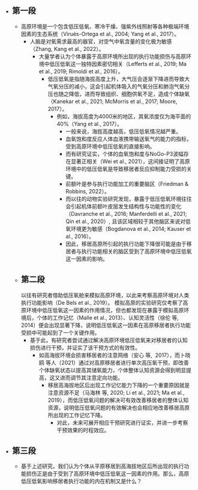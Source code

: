 - ## 第一段
	- 高原环境是一个包含低压低氧、寒冷干燥、强紫外线照射等各种极端环境因素的生态系统（Virués-Ortega et al., 2004; Yang et al., 2017）。
		- 人脑是对氧需求最高的器官，对空气中氧含量的变化极为敏感（Zhang, Kang et al., 2022）。
			- 大量学者认为个体暴露于高原环境所出现的执行功能损伤与高原环境中低压低氧这一独特因素密切相关（Lefferts et al., 2019; Ma et al., 2019; Rimoldi et al., 2016）。
				- 低压低氧是指随海拔高度上升，大气压会逐渐下降进而导致大气氧分压的减小，这会引起机体吸入的气氧分压和肺泡气氧分压也随之降低，进而导致组织、细胞供氧不足，造成个体缺氧（Kanekar et al., 2021; McMorris et al., 2017; Moore, 2017）。
					- 例如，海拔高度为4000米的地区，其氧浓度仅为海平面的40%（Yang et al., 2017）。
						- 一般来说，海拔高度越高，低压低氧情况越严重。
						- 血氧饱和度反应人体血液携带输送氧气的能力的指标，受到高原环境中低压低氧的直接影响。
						- 而有研究证实，个体的血氧饱和度与NoGo-P3波幅存在显著正相关（Wei et al., 2021），这间接证明了高原环境中的低压低氧是导致移居者反应抑制能力受损的关键。
						- 前额叶是参与执行功能加工的重要脑区（Friedman & Robbins, 2022）。
						- 而以往的动物实验研究发现，暴露于低压低氧环境往往会引起机体前额叶皮层发生结构性与功能性的变化（Davranche et al., 2016; Manferdelli et al., 2021; Qin et al., 2020）, 且该区域相较于其他脑区来说对低氧环境更为敏感（Bogdanova et al., 2014; Kauser et al., 2016）。
						- 因此，移居高原所引起的执行功能下降很可能是由于移居者与执行功能相关的脑区受到了高原环境中低压低氧这一因素的影响。
	- ## 第二段
		以往有研究者借助低压氧舱来模拟高原环境，以此来考察高原环境对人类执行功能影响（De Bels et al., 2019）。
		模拟高原的实验研究仅考察了高原环境中低压低氧这一因素的作用情况，但也都发现在暴露于模拟高原环境后，个体的工作记忆（Malle et al., 2013）、认知灵活性（徐伦 等, 2014）便会出现显著下降，说明低压低氧这一因素在高原移居者执行功能受损中可能起到了一个关键作用。
		- 基于此，有研究者尝试通过解决高原环境低压低氧来对移居者的认知损伤进行干预，并证实了该干预方式的有效性。
			- 如高海拔环境会损害移居者的注意网络（安心 等,  2017），而卜晓鸥 等人（2021）通过对高原移居者进行单次高压氧干预，即改善个体缺氧状态以提高其储氧能力，个体整体认知资源会得到明显提高，这又进而调节其注意定向功能。
				- 移居高海拔地区后出现工作记忆能力下降的一个重要原因就是注意资源不足（马海林 等, 2020; Li et al., 2021; Ma et al., 2019），而低压低氧问题的解决可有效改善移居者的整体认知资源，说明低压低氧问题的有效解决也会相应地改善移居高原所出现的工作记忆下降。
					- 对此，未来可展开相应干预研究进行证实，并进一步考察干预效果的时程效应。
- ## 第三段
	- 基于上述研究，我们认为个体从平原移居到高海拔地区后所出现的执行功能损伤正是由于受到了高原环境中低压低氧这一因素的作用。那么，高原低压低氧影响移居者执行功能的内在机制又是什么？